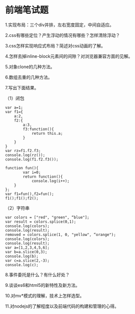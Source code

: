 # 前端笔试题

1.实现布局：三个div并排，左右宽度固定，中间自适应。

2.css有哪些定位？产生浮动的情况有哪些？怎样清除浮动？

3.css怎样实现响应式布局？简述对css动画的了解。

4.怎样去掉inline-block元素间的间隙？对浏览器兼容方面的见解。

5.对象clone的几种方法。

6.数组去重的几种方法。

7.写出下面结果。

（1）闭包

	var a=1;
	var f1={
		a:2,
		f2:{
			a:3,
			f3:function(){
				return this.a;
			}
		}
	}
	var rz=f1.f2.f3;
	console.log(rz());
	console.log(f1.f2.f3());

	function fun(){
    		var i=0;
    		return function(){
      			console.log(i++);
   		}
  	};
  	var f1=fun(),f2=fun();
  	f1();f1();f2();

（2）字符串

	var colors = ["red", "green", “blue"];
	var result = colors.splice(0,1);
	console.log(colors);
	console.log(result);
	removed = colors.splice(1, 0, "yellow", “orange");
	console.log(colors);
	console.log(result);
	var a=[1,2,3,4,5,6];
	var b=a.slice(0,3);
	console.log(b);
	var c=a.slice(2,-3);
	console.log(c);

	
	

8.事件委托是什么？有什么好处？

9.谈谈es6和html5的新特性及新方法。

10.对mv*模式的理解，技术上怎样选型。

11.对nodejs的了解程度以及前端代码的构建和管理的心得。